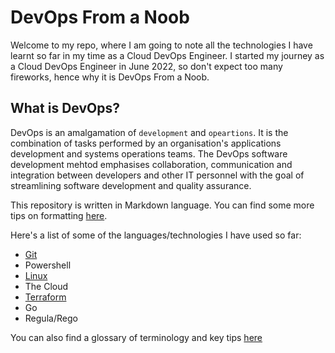 # DevOps From a Noob
Welcome to my repo, where I am going to note all the technologies I have learnt so far in my time as a Cloud DevOps Engineer. I started my journey as a Cloud DevOps Engineer in June 2022, so don't expect too many fireworks, hence why it is DevOps From a Noob.

## What is DevOps?
 DevOps is an amalgamation of `development` and `opeartions`. It is the combination of tasks performed by an organisation's applications development and systems operations teams. The DevOps software development mehtod emphasises collaboration, communication and integration between developers and other IT personnel with the goal of streamlining software development and quality assurance.

This repository is written in Markdown language. You can find some more tips on formatting [here](https://docs.github.com/en/get-started/writing-on-github/getting-started-with-writing-and-formatting-on-github/basic-writing-and-formatting-syntax).

Here's a list of some of the languages/technologies I have used so far:
- [Git](https://github.com/TSimmo123/simmo-repo-1/blob/main/git.md)
- Powershell
- [Linux](https://github.com/TSimmo123/simmo-repo-1/blob/main/linux.md)
- The Cloud
- [Terraform](https://github.com/TSimmo123/simmo-repo-1/blob/main/terraform.md)
- Go
- Regula/Rego

You can also find a glossary of terminology and key tips [here]()